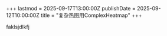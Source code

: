 +++
lastmod = 2025-09-17T13:00:00Z
publishDate = 2025-09-12T10:00:00Z
title = "复杂热图用ComplexHeatmap"
+++

faklsjdlkfj
